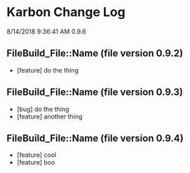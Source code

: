 # Karbon Change Log 8/14/2018 9:36:41 AM0.9.6  ## FileBuild_File::Name (file version 0.9.2) * [feature] do the thing ## FileBuild_File::Name (file version 0.9.3) * [bug] do the thing* [feature] another thing ## FileBuild_File::Name (file version 0.9.4) * [feature] cool* [feature] boo